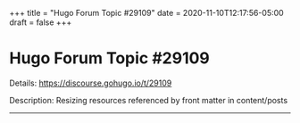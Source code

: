 +++
title = "Hugo Forum Topic #29109"
date = 2020-11-10T12:17:56-05:00
draft = false
+++
# Hugo Forum Topic #29109

Details: <https://discourse.gohugo.io/t/29109>

Description: Resizing resources referenced by front matter in content/posts

---
